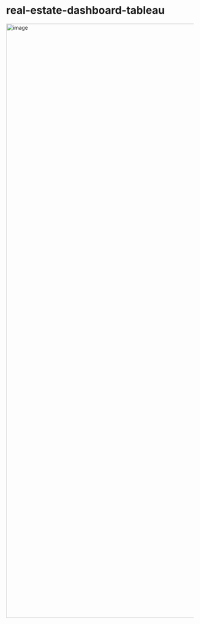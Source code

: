 # real-estate-dashboard-tableau

<img width="1597" alt="image" src="https://user-images.githubusercontent.com/64134540/226109716-158fda19-6880-440a-99ce-7db8e5414160.png">

